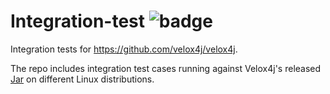 # Integration-test ![badge](https://github.com/velox4j/velox4j-integration-test/actions/workflows/test.yml/badge.svg)

Integration tests for https://github.com/velox4j/velox4j.

The repo includes integration test cases running against Velox4j's released [Jar](https://github.com/velox4j/velox4j?tab=readme-ov-file#releases) on different Linux distributions.
